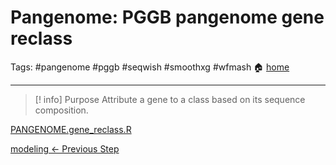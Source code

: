 # Pangenome: PGGB pangenome gene reclass
Tags: #pangenome #pggb #seqwish #smoothxg #wfmash
🏠 [home](5.00_Pangenome_Index.md)
***
> [! info] Purpose
> Attribute a gene to a class based on its sequence composition.

[PANGENOME.gene_reclass.R](scripts/PANGENOME.gene_reclass.R)

[modeling <- Previous Step](0.05_GitHub_PGGB_modeling.md)
